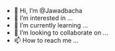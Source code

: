 - 👋 Hi, I’m @Jawadbacha
- 👀 I’m interested in ...
- 🌱 I’m currently learning ...
- 💞️ I’m looking to collaborate on ...
- 📫 How to reach me ...

<!---
Jawadbacha/Jawadbacha is a ✨ special ✨ repository because its `README.md` (this file) appears on your GitHub profile.
You can click the Preview link to take a look at your changes.
--->
